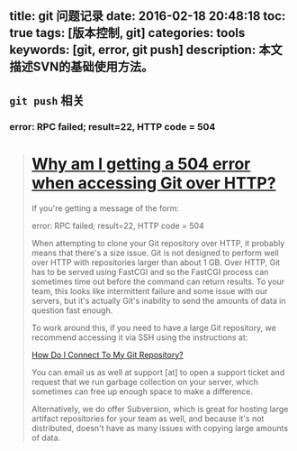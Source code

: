 title: git 问题记录
date: 2016-02-18 20:48:18
toc: true
tags: [版本控制, git]
categories: tools
keywords: [git, error, git push]
description: 本文描述SVN的基础使用方法。
---

## `git push` 相关 ##

### error: RPC failed; result=22, HTTP code = 504

> # [Why am I getting a 504 error when accessing Git over HTTP?](http://help.projectlocker.com/knowledge_base/topics/why-am-i-getting-a-504-error-when-accessing-git-over-http)
>
> If you're getting a message of the form:
>
> error: RPC failed; result=22, HTTP code = 504
>
> When attempting to clone your Git repository over HTTP, it probably means that there's a size issue. Git is not designed to perform well over HTTP with repositories larger than about 1 GB. Over HTTP, Git has to be served using FastCGI and so the FastCGI process can sometimes time out before the command can return results. To your team, this looks like intermittent failure and some issue with our servers, but it's actually Git's inability to send the amounts of data in question fast enough.
>
> To work around this, if you need to have a large Git repository, we recommend accessing it via SSH using the instructions at:
>
> [How Do I Connect To My Git Repository?](http://help.projectlocker.com/knowledge_base/topics/how-do-i-connect-to-my-git-repository)
>
> You can email us as well at support [at] to open a support ticket and request that we run garbage collection on your server, which sometimes can free up enough space to make a difference.
>
> Alternatively, we do offer Subversion, which is great for hosting large artifact repositories for your team as well, and because it's not distributed, doesn't have as many issues with copying large amounts of data.


